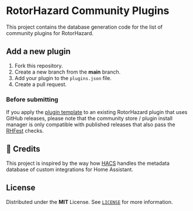 # RotorHazard Community Plugins

This project contains the database generation code for the list of community plugins for RotorHazard.

## Add a new plugin

1. Fork this repository.
2. Create a new branch from the **main** branch.
3. Add your plugin to the `plugins.json` file.
4. Create a pull request.

### Before submitting

If you apply the [plugin template][plugin-template] to an existing RotorHazard plugin that uses GitHub releases, please note that the community store / plugin install manager is only compatible with published releases that also pass the [RHFest][rhfest-action] checks.

## 🌟 Credits

This project is inspired by the way how [HACS](https://hacs.xyz/) handles the metadata database of custom integrations for Home Assistant.

## License

Distributed under the **MIT** License. See [`LICENSE`](LICENSE) for more information.

<!-- Links -->
[plugin-template]: https://github.com/rotorhazard/plugin-template
[rhfest-action]: https://github.com/rotorhazard/rhfest-action
